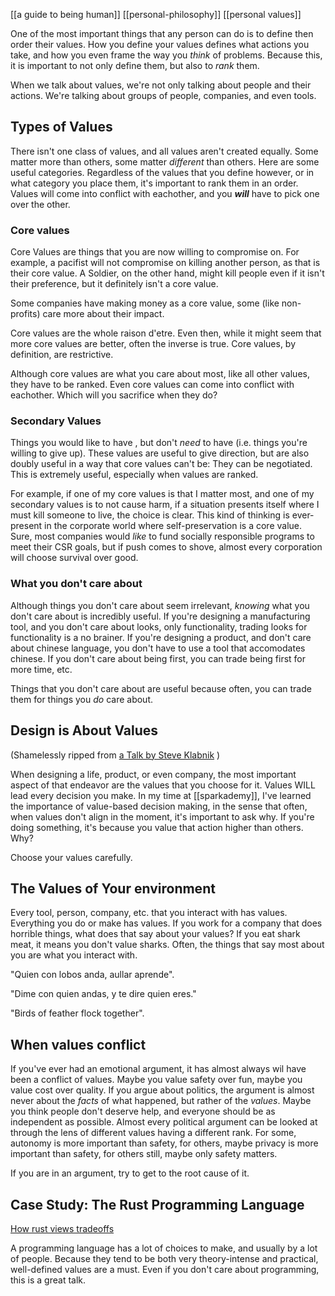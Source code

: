 [[a guide to being human]] [[personal-philosophy]] [[personal values]]

One of the most important things that any person can do is to define then order their values. How you define your values defines what actions you take, and how you even frame the way you *think* of problems. Because this, it is important to not only define them, but also to *rank* them.

When we talk about values, we're not only talking about people and their actions. We're talking about groups of people, companies, and even tools.

## Types of Values

There isn't one class of values, and all values aren't created equally. Some matter more than others, some matter *different* than others. Here are some useful categories. Regardless of the values that you define however, or in what category you place them, it's important to rank them in an order. Values will come into conflict with eachother, and you ***will*** have to pick one over the other.

### Core values

Core Values are things that you are now willing to compromise on. For example, a pacifist will not compromise on killing another person, as that is their core value. A Soldier, on the other hand, might kill people even if it isn't their preference, but it definitely isn't a core value.

Some companies have making money as a core value, some (like non-profits) care more about their impact.

Core values are the whole raison d'etre. Even then, while it might seem that more core values are better, often the inverse is true. Core values, by definition, are restrictive.

Although core values are what you care about most, like all other values, they have to be ranked. Even core values can come into conflict with eachother. Which will you sacrifice when they do?

### Secondary Values

Things you would like to have , but don't *need* to have (i.e. things you're willing to give up). These values are useful to give direction, but are also doubly useful in a way that core values can't be: They can be negotiated. This is extremely useful, especially when values are ranked.

For example, if one of my core values is that I matter most, and one of my secondary values is to not cause harm, if a situation presents itself where I must kill someone to live, the choice is clear. This kind of thinking is ever-present in the corporate world where self-preservation is a core value. Sure, most companies would *like* to fund socially responsible programs to meet their CSR goals, but if push comes to shove, almost every corporation will choose survival over good.

### What you don't care about

Although things you don't care about seem irrelevant, *knowing* what you don't care about is incredibly useful. If you're designing a manufacturing tool, and you don't care about looks, only functionality, trading looks for functionality is a no brainer. If you're designing a product, and don't care about chinese language, you don't have to use a tool that accomodates chinese. If you don't care about being first, you can trade being first for more time, etc.

Things that you don't care about are useful because often, you can trade them for things you *do* care about.

## Design is About Values

(Shamelessly ripped from [a Talk by Steve Klabnik](https://www.youtube.com/watch?v=2ajos-0OWts) )

When designing a life, product, or even company, the most important aspect of that endeavor are the values that you choose for it. Values WILL lead every decision you make. In my time at [[sparkademy]], I've learned the importance of value-based decision making, in the sense that often, when values don't align in the moment, it's important to ask why. If you're doing something, it's because you value that action higher than others. Why?

Choose your values carefully.

## The Values of Your environment

Every tool, person, company, etc. that you interact with has values. Everything you do or make has values.
If you work for a company that does horrible things, what does that say about your values? If you eat shark meat, it means you don't value sharks. Often, the things that say most about you are what you interact with.

"Quien con lobos anda, aullar aprende".

"Dime con quien andas, y te dire quien eres."

"Birds of feather flock together".

## When values conflict

If you've ever had an emotional argument, it has almost always wil have been a conflict of values. Maybe you value safety over fun, maybe you value cost over quality. If you argue about politics, the argument is almost never about the *facts* of what happened, but rather of the *values*. Maybe you think people don't deserve help, and everyone should be as independent as possible. Almost every political argument can be looked at through the lens of different values having a different rank. For some, autonomy is more important than safety, for others, maybe privacy is more important than safety, for others still, maybe only safety matters.

If you are in an argument, try to get to the root cause of it.

## Case Study: The Rust Programming Language

[How rust views tradeoffs](https://www.youtube.com/watch?v=2ajos-0OWts)

A programming language has a lot of choices to make, and usually by a lot of people. Because they tend to be both very theory-intense and practical, well-defined values are a must. Even if you don't care about programming, this is a great talk.

